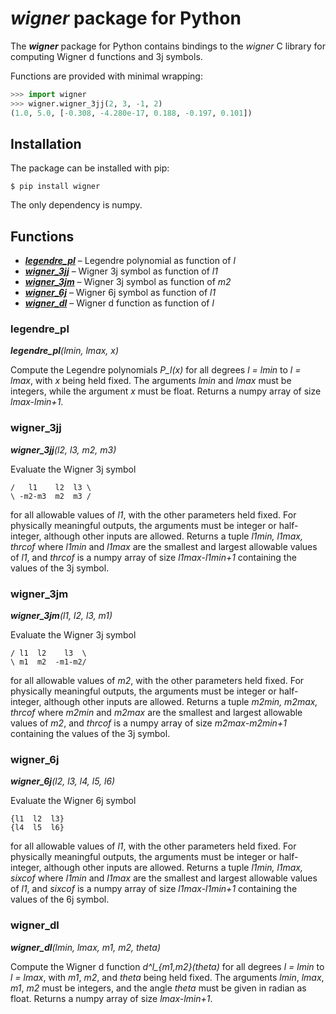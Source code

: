 ***wigner*** package for Python
===============================

The ***wigner*** package for Python contains bindings to the *wigner* C library
for computing Wigner d functions and 3j symbols.

Functions are provided with minimal wrapping:

```py
>>> import wigner
>>> wigner.wigner_3jj(2, 3, -1, 2)
(1.0, 5.0, [-0.308, -4.280e-17, 0.188, -0.197, 0.101])
```


Installation
------------

The package can be installed with pip:

```console
$ pip install wigner
```

The only dependency is numpy.


Functions
---------

- [***legendre_pl***](#legendre_pl) – Legendre polynomial as function of *l*
- [***wigner_3jj***](#wigner_3jj) – Wigner 3j symbol as function of *l1*
- [***wigner_3jm***](#wigner_3jm) – Wigner 3j symbol as function of *m2*
- [***wigner_6j***](#wigner_6j) – Wigner 6j symbol as function of *l1*
- [***wigner_dl***](#wigner_dl) – Wigner d function as function of *l*


### legendre_pl

***legendre_pl**(lmin, lmax, x)*

Compute the Legendre polynomials *P_l(x)* for all degrees *l = lmin* to *l =
lmax*, with *x* being held fixed.  The arguments *lmin* and *lmax* must be
integers, while the argument *x* must be float.  Returns a numpy array of size
*lmax-lmin+1*.


### wigner_3jj

***wigner_3jj**(l2, l3, m2, m3)*

Evaluate the Wigner 3j symbol

    /   l1    l2  l3 \
    \ -m2-m3  m2  m3 /

for all allowable values of *l1*, with the other parameters held fixed.  For
physically meaningful outputs, the arguments must be integer or half-integer,
although other inputs are allowed.  Returns a tuple *l1min, l1max, thrcof*
where *l1min* and *l1max* are the smallest and largest allowable values of *l1*,
and *thrcof* is a numpy array of size *l1max-l1min+1* containing the values of
the 3j symbol.


### wigner_3jm

***wigner_3jm**(l1, l2, l3, m1)*

Evaluate the Wigner 3j symbol

    / l1  l2    l3  \
    \ m1  m2  -m1-m2/

for all allowable values of *m2*, with the other parameters held fixed.  For
physically meaningful outputs, the arguments must be integer or half-integer,
although other inputs are allowed.  Returns a tuple *m2min, m2max, thrcof* where
*m2min* and *m2max* are the smallest and largest allowable values of *m2*, and
*thrcof* is a numpy array of size *m2max-m2min+1* containing the values of the
3j symbol.


### wigner_6j

***wigner_6j**(l2, l3, l4, l5, l6)*

Evaluate the Wigner 6j symbol

    {l1  l2  l3}
    {l4  l5  l6}

for all allowable values of *l1*, with the other parameters held fixed.  For
physically meaningful outputs, the arguments must be integer or half-integer,
although other inputs are allowed.  Returns a tuple *l1min, l1max, sixcof*
where *l1min* and *l1max* are the smallest and largest allowable values of
*l1*, and *sixcof* is a numpy array of size *l1max-l1min+1* containing the
values of the 6j symbol.


### wigner_dl

***wigner_dl**(lmin, lmax, m1, m2, theta)*

Compute the Wigner d function *d^l_{m1,m2}(theta)* for all degrees *l = lmin* to
*l = lmax*, with *m1*, *m2*, and *theta* being held fixed.  The arguments
*lmin*, *lmax*, *m1*, *m2* must be integers, and the angle *theta* must be given
in radian as float.  Returns a numpy array of size *lmax-lmin+1*.
